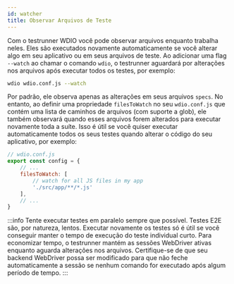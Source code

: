 ```yaml
---
id: watcher
title: Observar Arquivos de Teste
---
```


Com o testrunner WDIO você pode observar arquivos enquanto trabalha neles. Eles são executados novamente automaticamente se você alterar algo em seu aplicativo ou em seus arquivos de teste. Ao adicionar uma flag `--watch` ao chamar o comando `wdio`, o testrunner aguardará por alterações nos arquivos após executar todos os testes, por exemplo:

```sh
wdio wdio.conf.js --watch
```

Por padrão, ele observa apenas as alterações em seus arquivos `specs`. No entanto, ao definir uma propriedade `filesToWatch` no seu `wdio.conf.js` que contém uma lista de caminhos de arquivos (com suporte a glob), ele também observará quando esses arquivos forem alterados para executar novamente toda a suíte. Isso é útil se você quiser executar automaticamente todos os seus testes quando alterar o código do seu aplicativo, por exemplo:

```js
// wdio.conf.js
export const config = {
    // ...
    filesToWatch: [
        // watch for all JS files in my app
        './src/app/**/*.js'
    ],
    // ...
}
```

:::info
Tente executar testes em paralelo sempre que possível. Testes E2E são, por natureza, lentos. Executar novamente os testes só é útil se você conseguir manter o tempo de execução do teste individual curto. Para economizar tempo, o testrunner mantém as sessões WebDriver ativas enquanto aguarda alterações nos arquivos. Certifique-se de que seu backend WebDriver possa ser modificado para que não feche automaticamente a sessão se nenhum comando for executado após algum período de tempo.
:::